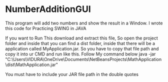 # NumberAdditionGUI
This program will add two numbers and show the result in a Window. I wrote this code for Practicing SWING in JAVA


If you want to Run This download and extract this file, So open the project folder and inside that you can find a dist folder, inside that there will be a application called MyApplication.jar. So you have to copy that file path and copy it into ur CMD and run like this. Follow My command below
java -jar "C:\Users\VIDURA\OneDrive\Documents\NetBeansProjects\MathApplication\dist\MathApplication.jar"

You must have to include your JAR file path in the double quotes
